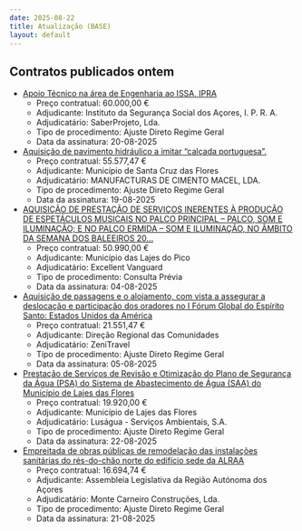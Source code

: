 ```yaml
---
date: 2025-08-22
title: Atualização (BASE)
layout: default
---
```

## Contratos publicados ontem

* [Apoio Técnico na área de Engenharia ao ISSA, IPRA](https://www.base.gov.pt/Base4/pt/detalhe/?type=contratos&id=11652845)
  * Preço contratual: 60.000,00 €
  * Adjudicante: Instituto da Segurança Social dos Açores, I. P. R. A.
  * Adjudicatário: SaberProjeto, Lda.
  * Tipo de procedimento: Ajuste Direto Regime Geral
  * Data da assinatura: 20-08-2025
* [Aquisição de pavimento hidráulico a imitar “calçada portuguesa”.](https://www.base.gov.pt/Base4/pt/detalhe/?type=contratos&id=11653032)
  * Preço contratual: 55.577,47 €
  * Adjudicante: Município de Santa Cruz das Flores
  * Adjudicatário: MANUFACTURAS DE CIMENTO MACEL, LDA.
  * Tipo de procedimento: Ajuste Direto Regime Geral
  * Data da assinatura: 19-08-2025
* [AQUISIÇÃO DE PRESTAÇÃO DE SERVIÇOS INERENTES À PRODUÇÃO DE ESPETÁCULOS MUSICAIS NO PALCO PRINCIPAL – PALCO, SOM E ILUMINAÇÃO; E NO PALCO ERMIDA – SOM E ILUMINAÇÃO, NO ÂMBITO DA SEMANA DOS BALEEIROS 20...](https://www.base.gov.pt/Base4/pt/detalhe/?type=contratos&id=11654252)
  * Preço contratual: 50.990,00 €
  * Adjudicante: Município das Lajes do Pico
  * Adjudicatário: Excellent Vanguard
  * Tipo de procedimento: Consulta Prévia
  * Data da assinatura: 04-08-2025
* [Aquisição de passagens  e o alojamento, com vista a assegurar a deslocação e participação dos oradores no I Fórum Global do Espírito Santo: Estados Unidos da América](https://www.base.gov.pt/Base4/pt/detalhe/?type=contratos&id=11653519)
  * Preço contratual: 21.551,47 €
  * Adjudicante: Direção Regional das Comunidades
  * Adjudicatário: ZeniTravel
  * Tipo de procedimento: Ajuste Direto Regime Geral
  * Data da assinatura: 05-08-2025
* [Prestação de Serviços de Revisão e Otimização do Plano de Segurança da Água (PSA) do Sistema de Abastecimento de Água (SAA) do Município de Lajes das Flores](https://www.base.gov.pt/Base4/pt/detalhe/?type=contratos&id=11654282)
  * Preço contratual: 19.920,00 €
  * Adjudicante: Município de Lajes das Flores
  * Adjudicatário: Luságua - Serviços Ambientais, S.A.
  * Tipo de procedimento: Ajuste Direto Regime Geral
  * Data da assinatura: 22-08-2025
* [Empreitada de obras públicas de remodelação das instalações sanitárias do rés-do-chão norte do edifício sede da ALRAA](https://www.base.gov.pt/Base4/pt/detalhe/?type=contratos&id=11654701)
  * Preço contratual: 16.694,74 €
  * Adjudicante: Assembleia Legislativa da Região Autónoma dos Açores
  * Adjudicatário: Monte Carneiro Construções, Lda.
  * Tipo de procedimento: Ajuste Direto Regime Geral
  * Data da assinatura: 21-08-2025


